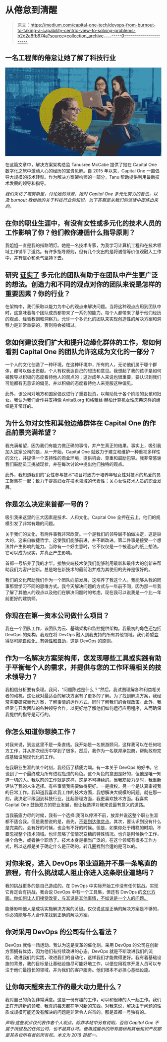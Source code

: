 # 从倦怠到清醒

> 原文：<https://medium.com/capital-one-tech/devops-from-burnout-to-taking-a-capability-centric-view-to-solving-problems-b2d2a8fb674a?source=collection_archive---------0----------------------->

## 一名工程师的倦怠让她了解了科技行业

![](img/e48000f1408ae596c8ad8f687a541e1f.png)

在这篇文章中，解决方案架构总监 Tanusree McCabe 提供了她在 Capital One 数字化之旅中激动人心的经历的宝贵见解。自 2015 年以来，Capital One 一直倡导大规模的技术转型。作为解决方案架构师的一部分，Tanu 帮助提供利用最新技术发展的领导和指导。

*我们采访了塔努斯里，讨论她的背景、她对 Capital One 多元化努力的看法，以及 burnout 教给她的关于科技行业的知识。以下答案是从我们的谈话中提炼出来的。*

## **在你的职业生涯中，有没有女性或多元化的技术人员的工作影响了你？他们教你遵循什么指导原则？**

我姐姐一直是我的指路明灯。她是一名技术专家，为我学习计算机工程和在技术领域工作铺平了道路。有许多指导原则，但有几个突出的是将诚信等价值观融入工作中，并有信心和勇气坚持下去。

## **研究** [**证实了**](https://hbr.org/2017/06/does-diversity-actually-increase-creativity) **多元化的团队有助于在团队中产生更广泛的想法。创造力和不同的观点对你的团队来说是怎样的重要因素？你的行业？**

在架构中，我们采取以能力为中心的观点来解决问题。当将这种观点应用到团队中时，这意味着每个团队成员都带来了一系列的能力。每个人都带来了基于他们经历的观点、经验教训和洞察力。允许一个多元化的团队来实现创造性的解决方案和洞察力是非常重要的，否则将会被错过。

## **您如何建议我们扩大和提升边缘化群体的工作，您如何看到 Capital One 的团队允许这成为文化的一部分？**

一个人的文化创造了一种环境，在这种环境中，所有的人，无论他们属于哪个群体，都可以做出贡献。个人有权表达自己的想法和意见。我想起了我的孩子是如何被教导以积极的态度看待他人的观点的；这对成年人来说也很重要，要认识到我们可能都有无意识的偏见，并以积极的态度看待他人来克服这种偏见。

此外，该公司对地方和国家倡议进行了重要投资，以帮助处于各个阶段的女孩和妇女。我认为我们合作并支持像 AnitaB.org 和格蕾丝·赫柏计算机女性庆典这样的组织是非常好的。

## 为什么你对女性和其他边缘群体在 Capital One 的作品前景充满希望？

我充满希望，因为我们有能力做正确的事情，并产生真正的结果。事实上，吸引我加入这家公司的是，从一开始，Capital One 就致力于建立和维护一种重视多样性的文化，并提供一个支持性的商业环境，提供机会、尊重和鼓励包容。我非常感谢我们鼓励员工挑战现状，并在每次讨论中提出他们独特的观点。

此外，我知道我们的“女性参与技术”项目将致力于培养年轻女性对技术的热爱的员工聚集在一起；致力于提高妇女在技术领域的代表性；关心女性技术人员的职业发展。

## **你是怎么决定来首都一号的？**

吸引我来这里的三大因素是技术、人和文化。Capital One 全押在云上，他们的规模引发了非常有趣的问题。

关于我们的文化，有两件事我非常欣赏。一个是我们的领导层不怕做决定，这是巨大的。这来自敏捷哲学。这使我们能够前进，并不断改进。第二件事是接受一个想法并产生影响的能力。当你有一个好主意时，它不仅仅是一个被遗忘的纸上想法。它可以成为现实，并真正产生影响。

首都一号培养了我的才华。接触尖端技术使我们能够利用最新和最伟大的创新来帮助我们为客户创新。总是站在新技术的最前沿并成为其使用的先锋是很好的。

我们的文化帮助我们作为一个团队向前发展，这培养了我这个人。我能够从我的同事那里学习不同的思维方式。我今天解决问题的方式与一年前不同，因为那一年我了解了其他人的观点以及他们在解决问题时的考虑。现在我可以说我是一个比一年前更好的建筑师。

## **你现在在第一资本公司做什么项目？**

我在一个团队工作，该团队为云、基础架构和监控提供架构。我最初的角色还包括 DevOps 的架构。我现在将 DevOps 融入到我支持的所有其他领域。我们希望[变得尽可能自动化、有弹性和自助](https://www.cloudbees.com/blog/enterprise-devops-move-self-service)，这是 DevOps 的原则。

## **作为一名解决方案架构师，您发现哪些工具或实践有助于平衡每个人的需求，并提供与您的工作环境相关的技术领导力？**

我相信分析要有条理。我问，“问题陈述是什么？”然后，我试图理解各种利益相关者的动机。这让我对最适合的解决方案有了更多的了解。为了找到解决方案，我经常需要研究替代方案，了解事情的运作方式，同时了解我们的合规政策。此外，我经常与开发团队的各种领导合作，以更好地了解他们如何运行应用程序，从而确保我提供的指导是可行的。

## 你怎么知道你想换工作？

对我来说，到达这里不是一条直线。我开始是一名旅游顾问，这样我可以在任何地方工作，并从那次经历中学到了很多。然后，我作为一名联邦承包商，帮助政府完成基础设施现代化的工作。

在我职业生涯的某个时刻，我经历了精疲力竭。有一本关于 DevOps 的好书。它谈到了一个最终成为所有进程瓶颈的角色。这个角色的意图是好的，但他是唯一知道一切的人。我以前的工作就是这样，这是不可持续的。当我筋疲力尽时，我重新评估了我的人生选择。有些事情我需要做得更好。一是授权。另一个是认真审视我的日常工作。我知道我喜欢我工作的技术方面，我想解决大规模的问题。就在那一刻，我决定平级回到科技行业。比起管理方面，我更喜欢技术方面。我喜欢 Capital One 鼓励双方的职业发展，但让我选择对我来说最有意义的道路。

当我筋疲力尽的时候，我有一个选择:我可以停滞不前，放弃并说这整个职业生涯都不适合我。但是我想说的是，首先，[不要到达倦怠点](https://money.usnews.com/money/blogs/outside-voices-careers/articles/2018-03-16/stop-work-burnout-before-it-starts)。其次，要认识到没有什么是完美的。会有好的时候，也会有不好的时候。但是，如果你处于糟糕的时期，不要忽视整个技术领域。也许忽略了使情况变糟的特殊情况。也许是时候换个工作，换个角色，或者换个职场了。技术本身是相当广泛的，在这个领域有很多工作方式，所以这都是关于确定什么是正确的。转几圈找到合适的是可以的。

## **对你来说，进入 DevOps 职业道路并不是一条笔直的旅程，有什么挑战或人阻止你进入这条职业道路吗？**

我的挑战更多的是自己造成的。在 DevOps 中实际开始工作没有任何挑战。实现它肯定会有挑战，我会说 DevOps 中有一个工具集，但还有 DevOps 的[文化方面。你如何让人们接受改变，与其说是其他事情，不如说是一个人的问题。](https://www.cloudbees.com/blog/how-build-devops-culture)

能够影响他人是成功实施解决方案的关键。仅仅说这是正确的解决方案是不够的，你必须能够与人合作来找到正确的解决方案。

## **你对采用 DevOps 的公司有什么看法？**

DevOps 就像一场运动。我认为这是变革的催化剂。采用 DevOps 的公司在创新方面拥有优势，因为他们有持续改进的心态。DevOps 就是不断改进我们的流程，改进我们的实践，改进我们的自动化，这样我们才能做得更好。我有着基础设施的背景，我的目标是让基础设施尽可能好地工作，以便应用程序开发人员可以专注于他们最擅长的领域，并为我们的客户服务。他们根本不必担心基础设施。

## **让你每天醒来去工作的最大动力是什么？**

我对自己的角色非常满意。这是一份有趣的工作，可以和很棒的人一起工作。我们正在开辟新的领域，我真的每天都在学习新的东西。对我来说，解决由于问题的性质或规模可能还没有解决的问题是非常令人兴奋的。那是首都一号独有的。

*声明:这些观点仅代表作者个人观点。除非本帖中另有说明，否则 Capital One 不属于所提及的任何公司，也不被其认可。使用或展示的所有商标和其他知识产权都是其各自所有者的所有权。本文为 2018 首都一。*